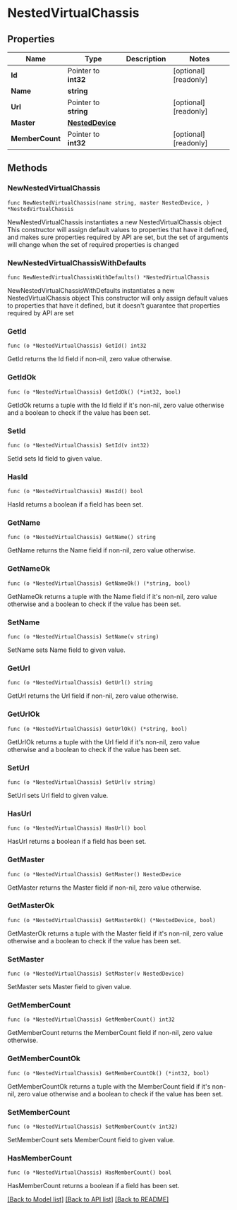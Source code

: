 # NestedVirtualChassis

## Properties

Name | Type | Description | Notes
------------ | ------------- | ------------- | -------------
**Id** | Pointer to **int32** |  | [optional] [readonly] 
**Name** | **string** |  | 
**Url** | Pointer to **string** |  | [optional] [readonly] 
**Master** | [**NestedDevice**](NestedDevice.md) |  | 
**MemberCount** | Pointer to **int32** |  | [optional] [readonly] 

## Methods

### NewNestedVirtualChassis

`func NewNestedVirtualChassis(name string, master NestedDevice, ) *NestedVirtualChassis`

NewNestedVirtualChassis instantiates a new NestedVirtualChassis object
This constructor will assign default values to properties that have it defined,
and makes sure properties required by API are set, but the set of arguments
will change when the set of required properties is changed

### NewNestedVirtualChassisWithDefaults

`func NewNestedVirtualChassisWithDefaults() *NestedVirtualChassis`

NewNestedVirtualChassisWithDefaults instantiates a new NestedVirtualChassis object
This constructor will only assign default values to properties that have it defined,
but it doesn't guarantee that properties required by API are set

### GetId

`func (o *NestedVirtualChassis) GetId() int32`

GetId returns the Id field if non-nil, zero value otherwise.

### GetIdOk

`func (o *NestedVirtualChassis) GetIdOk() (*int32, bool)`

GetIdOk returns a tuple with the Id field if it's non-nil, zero value otherwise
and a boolean to check if the value has been set.

### SetId

`func (o *NestedVirtualChassis) SetId(v int32)`

SetId sets Id field to given value.

### HasId

`func (o *NestedVirtualChassis) HasId() bool`

HasId returns a boolean if a field has been set.

### GetName

`func (o *NestedVirtualChassis) GetName() string`

GetName returns the Name field if non-nil, zero value otherwise.

### GetNameOk

`func (o *NestedVirtualChassis) GetNameOk() (*string, bool)`

GetNameOk returns a tuple with the Name field if it's non-nil, zero value otherwise
and a boolean to check if the value has been set.

### SetName

`func (o *NestedVirtualChassis) SetName(v string)`

SetName sets Name field to given value.


### GetUrl

`func (o *NestedVirtualChassis) GetUrl() string`

GetUrl returns the Url field if non-nil, zero value otherwise.

### GetUrlOk

`func (o *NestedVirtualChassis) GetUrlOk() (*string, bool)`

GetUrlOk returns a tuple with the Url field if it's non-nil, zero value otherwise
and a boolean to check if the value has been set.

### SetUrl

`func (o *NestedVirtualChassis) SetUrl(v string)`

SetUrl sets Url field to given value.

### HasUrl

`func (o *NestedVirtualChassis) HasUrl() bool`

HasUrl returns a boolean if a field has been set.

### GetMaster

`func (o *NestedVirtualChassis) GetMaster() NestedDevice`

GetMaster returns the Master field if non-nil, zero value otherwise.

### GetMasterOk

`func (o *NestedVirtualChassis) GetMasterOk() (*NestedDevice, bool)`

GetMasterOk returns a tuple with the Master field if it's non-nil, zero value otherwise
and a boolean to check if the value has been set.

### SetMaster

`func (o *NestedVirtualChassis) SetMaster(v NestedDevice)`

SetMaster sets Master field to given value.


### GetMemberCount

`func (o *NestedVirtualChassis) GetMemberCount() int32`

GetMemberCount returns the MemberCount field if non-nil, zero value otherwise.

### GetMemberCountOk

`func (o *NestedVirtualChassis) GetMemberCountOk() (*int32, bool)`

GetMemberCountOk returns a tuple with the MemberCount field if it's non-nil, zero value otherwise
and a boolean to check if the value has been set.

### SetMemberCount

`func (o *NestedVirtualChassis) SetMemberCount(v int32)`

SetMemberCount sets MemberCount field to given value.

### HasMemberCount

`func (o *NestedVirtualChassis) HasMemberCount() bool`

HasMemberCount returns a boolean if a field has been set.


[[Back to Model list]](../README.md#documentation-for-models) [[Back to API list]](../README.md#documentation-for-api-endpoints) [[Back to README]](../README.md)


